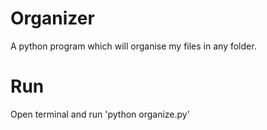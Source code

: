 # Organizer
A python program which will organise my files in any folder.

# Run 
Open terminal and run 'python organize.py'
